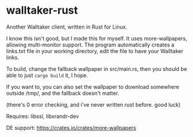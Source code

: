 # walltaker-rust
Another Walltaker client, written in Rust for Linux.

I know this isn't good, but I made this for myself. It uses more-wallpapers, allowing multi-monitor support.
The program automatically creates a links.txt file in your working directory, edit the file to have your Walltaker links.

To build, change the fallback wallpaper in src/main.rs, then you should be able to just `cargo build` it, I hope.

If you want to, you can also set the wallpaper to download somewhere outside /tmp/, and the fallback doesn't matter.

(there's 0 error checking, and i've never written rust before. good luck)


Requires: libssl, libxrandr-dev

DE support: https://crates.io/crates/more-wallpapers